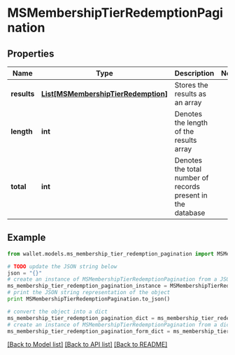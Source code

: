 # MSMembershipTierRedemptionPagination


## Properties

Name | Type | Description | Notes
------------ | ------------- | ------------- | -------------
**results** | [**List[MSMembershipTierRedemption]**](MSMembershipTierRedemption.md) | Stores the results as an array | 
**length** | **int** | Denotes the length of the results array | 
**total** | **int** | Denotes the total number of records present in the database | 

## Example

```python
from wallet.models.ms_membership_tier_redemption_pagination import MSMembershipTierRedemptionPagination

# TODO update the JSON string below
json = "{}"
# create an instance of MSMembershipTierRedemptionPagination from a JSON string
ms_membership_tier_redemption_pagination_instance = MSMembershipTierRedemptionPagination.from_json(json)
# print the JSON string representation of the object
print MSMembershipTierRedemptionPagination.to_json()

# convert the object into a dict
ms_membership_tier_redemption_pagination_dict = ms_membership_tier_redemption_pagination_instance.to_dict()
# create an instance of MSMembershipTierRedemptionPagination from a dict
ms_membership_tier_redemption_pagination_form_dict = ms_membership_tier_redemption_pagination.from_dict(ms_membership_tier_redemption_pagination_dict)
```
[[Back to Model list]](../README.md#documentation-for-models) [[Back to API list]](../README.md#documentation-for-api-endpoints) [[Back to README]](../README.md)


